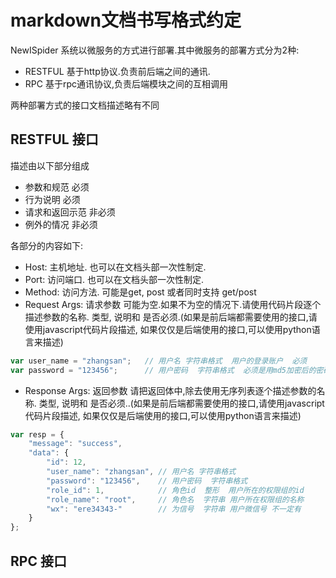 # markdown文档书写格式约定

NewISpider 系统以微服务的方式进行部署.其中微服务的部署方式分为2种:

* RESTFUL  基于http协议.负责前后端之间的通讯.
* RPC 基于rpc通讯协议,负责后端模块之间的互相调用

两种部署方式的接口文档描述略有不同


## RESTFUL 接口

描述由以下部分组成

* 参数和规范  必须
* 行为说明 必须
* 请求和返回示范  非必须
* 例外的情况   非必须

各部分的内容如下:

* Host:  主机地址. 也可以在文档头部一次性制定.
* Port: 访问端口. 也可以在文档头部一次性制定.
* Method:  访问方法. 可能是get, post 或者同时支持 get/post
* Request Args:  请求参数 可能为空.如果不为空的情况下.请使用代码片段逐个描述参数的名称. 类型, 说明和 是否必须.(如果是前后端都需要使用的接口,请使用javascript代码片段描述, 如果仅仅是后端使用的接口,可以使用python语言来描述)

```javascript
var user_name = "zhangsan";   // 用户名 字符串格式  用户的登录账户  必须
var password = "123456";      // 用户密码  字符串格式  必须是用md5加密后的密码 必须
```

* Response Args:  返回参数 请把返回体中,除去使用无序列表逐个描述参数的名称. 类型, 说明和 是否必须..(如果是前后端都需要使用的接口,请使用javascript代码片段描述, 如果仅仅是后端使用的接口,可以使用python语言来描述)

```javascript
var resp = {
    "message": "success",
    "data": {
        "id": 12,
        "user_name": "zhangsan", // 用户名 字符串格式 
        "password": "123456",    // 用户密码  字符串格式
        "role_id": 1,            // 角色id  整形  用户所在的权限组的id
        "role_name": "root",     // 角色名  字符串 用户所在权限组的名称
        "wx": "ere34343-"        // 为信号  字符串 用户微信号 不一定有
    }
};
```

## RPC 接口

